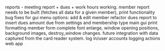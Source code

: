 reports - meeting report + dues + work hours working.  member report needs to be built (fetches all data for a given member), print functionality
bug fixes for gui menu options: add & edit member
refactor dues report to insert dues amount due from settings and membership type
main gui print formatting 
member form complete
font enlarge, window opening positions, background images, destroy_window changes.
future integration with data captured from the card reader system. 
log in/user accounts 
logging actions 
web app 